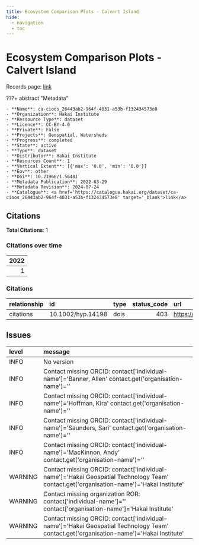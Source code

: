 ```yaml
---
title: Ecosystem Comparison Plots - Calvert Island
hide:
  - navigation
  - toc
---
```


# Ecosystem Comparison Plots - Calvert Island

Records page: <a href='https://catalogue.hakai.org/dataset/ca-cioos_26443ab2-964f-4031-a53b-f132434573e8' target='_blank'>link</a>

???+ abstract "Metadata"

    - **Name**: ca-cioos_26443ab2-964f-4031-a53b-f132434573e8 
    - **Organization**: Hakai Institute 
    - **Ressource Type**: dataset 
    - **Licence**: CC-BY-4.0 
    - **Private**: False 
    - **Projects**: Geospatial, Watersheds 
    - **Progress**: completed 
    - **State**: active 
    - **Type**: dataset 
    - **Distributor**: Hakai Institute 
    - **Resources Count**: 1 
    - **Vertical Extent**: [{'max': '0.0', 'min': '0.0'}] 
    - **Eov**: other 
    - **Doi**: 10.21966/1.56481 
    - **Metadata Publication**: 2022-03-29 
    - **Metadata Revision**: 2024-07-24 
    - **Catalogue**: <a href='https://catalogue.hakai.org/dataset/ca-cioos_26443ab2-964f-4031-a53b-f132434573e8' target='_blank'>link</a> 

<div id='map'></div>


## Citations

**Total Citations**: 1

### Citations over time

|   2022 |
|-------:|
|      1 |

### Citations

| relationship   | id                | type   |   status_code | url                                                   |
|:---------------|:------------------|:-------|--------------:|:------------------------------------------------------|
| citations      | 10.1002/hyp.14198 | dois   |           403 | https://onlinelibrary.wiley.com/doi/10.1002/hyp.14198 |




## Issues
| level   | message                                                                                                                                 |
|:--------|:----------------------------------------------------------------------------------------------------------------------------------------|
| INFO    | No version                                                                                                                              |
| INFO    | Contact missing ORCID: contact['individual-name']='Banner, Allen' contact.get('organisation-name')=''                                   |
| INFO    | Contact missing ORCID: contact['individual-name']='Hoffman, Kira' contact.get('organisation-name')=''                                   |
| INFO    | Contact missing ORCID: contact['individual-name']='Saunders, Sari' contact.get('organisation-name')=''                                  |
| INFO    | Contact missing ORCID: contact['individual-name']='MacKinnon, Andy' contact.get('organisation-name')=''                                 |
| WARNING | Contact missing ORCID: contact['individual-name']='Hakai Geospatial Technology Team' contact.get('organisation-name')='Hakai Institute' |
| WARNING | Contact missing organization ROR:  contact['individual-name']='' contact['organisation-name']='Hakai Institute'                         |
| WARNING | Contact missing ORCID: contact['individual-name']='Hakai Geospatial Technology Team' contact.get('organisation-name')='Hakai Institute' |


<script>
   document.addEventListener("DOMContentLoaded", function() {
    var map = L.map('map').setView([51.505, -125.09], 5);
    L.tileLayer('https://tile.openstreetmap.org/{z}/{x}/{y}.png', {
        maxZoom: 19,
        attribution: '&copy; <a href="http://www.openstreetmap.org/copyright">OpenStreetMap</a>'
    }).addTo(map);
    var geojsonFeature = {
        "type": "Feature",
        "properties": {
            "name" : "Ecosystem Comparison Plots - Calvert Island"
        },
        "geometry": {'type': 'Polygon', 'coordinates': [[[-128.13903808593744, 51.626542529786036], [-127.97355651855466, 51.626542529786036], [-127.97355651855466, 51.67766477883444], [-128.13903808593744, 51.67766477883444], [-128.13903808593744, 51.626542529786036]]]}
    }
    L.geoJSON(geojsonFeature).addTo(map);
   })
</script>